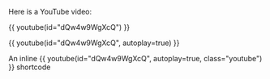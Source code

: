 Here is a YouTube video:

{{ youtube(id="dQw4w9WgXcQ") }}

{{ youtube(id="dQw4w9WgXcQ", autoplay=true) }}

An inline {{ youtube(id="dQw4w9WgXcQ", autoplay=true, class="youtube") }} shortcode
